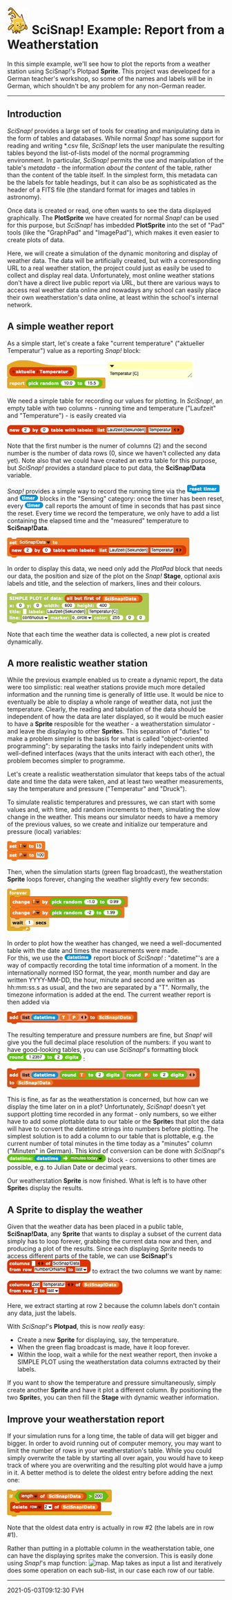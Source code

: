 # <img alt="scientific-snap-icon" src="../../../images/einstein_snap.png" width="50"/> SciSnap! Example: Report from a Weatherstation

In this simple example, we'll see how to plot the reports from a weather station using SciSnap!'s Plotpad **Sprite**.
This project was developed for a German teacher's workshop, so some of the names and labels will be in German, which shouldn't be any problem for any non-German reader.

---

## Introduction

*SciSnap!* provides a large set of tools for creating and manipulating data in the form of tables and databases.
While normal *Snap!* has some support for reading and writing \*.csv file, *SciSnap!* lets the user manipulate the resulting tables beyond the list-of-lists model of the normal programming environment.
In particular, *SciSnap!* permits the use and manipulation of the table's *metadata* - the information _about_ _the_ _content_ of the table, rather than the content of the table itself.
In the simplest form, this metadata can be the labels for table headings, but it can also be as sophisticated as the header of a FITS file (the standard format for images and tables in astronomy).

Once data is created or read, one often wants to see the data displayed graphically.
The **PlotSprite** we have created for normal *Snap!* can be used for this purpose, but *SciSnap!* has imbedded **PlotSprite** into the set of "Pad" tools (like the "GraphPad" and "ImagePad"), which makes it even easier to create plots of data.

Here, we will create a simulation of the dynamic monitoring and display of weather data.
The data will be artificially created, but with a corresponding URL to a real weather station, the project could just as easily be used to collect and display real data.
Unfortunately, most online weather stations don't have a direct live public report via URL, but there are various ways to access real weather data online and nowadays any school can easily place their own weatherstation's data online, at least within the school's internal network.


## A simple weather report

As a simple start,  let's create a fake "current temperature" ("aktueller Temperatur") value as a reporting *Snap!* block:

![aktueller Temperatur](./images/aktueller_Temperatur.png)

We need a simple table for recording our values for plotting.
In *SciSnap!*, an empty table with two columns - running time and temperature ("Laufzeit" and "Temperature") - is easily created via

![new table](./images/new_table.png)

Note that the first number is the numer of columns (2) and the second number is the number of data rows (0, since we haven't collected any data yet).
Note also that we could have created an extra table for this purpose, but *SciSnap!* provides a standard place to put data, the **SciSnap!Data** variable.

*Snap!* provides a simple way to record the running time via the ![reset timer](./images/reset_timer.png) and ![timer](./images/timer.png) blocks in the "Sensing" category: once the timer has been reset, every ![timer](./images/timer.png) call reports the amount of time in seconds that has past since the reset.
Every time we record the temperature, we only have to add a list containing the elapsed time and the "measured" temperature to **SciSnap!Data**.

![simple data](./images/simple_data.png)

In order to display this data, we need only add the *PlotPad* block that needs our data, the position and size of the plot on the *Snap!* **Stage**, optional axis labels and title, and the selection of markers, lines and their colours.

![simple plot](./images/simple_plot.png)

Note that each time the weather data is collected, a new plot is created dynamically.


## A more realistic weather station

While the previous example enabled us to create a dynamic report, the data were too simplistic: real weather stations provide much more detailed information and the running time is generally of little use.
It would be nice to eventually be able to display a whole range of weather data, not just the temperature.
Clearly, the reading and tabulation of the data should be independent of how the data are later displayed, so it would be much easier to have a **Sprite** resposible for the weather - a weatherstation simulator - and leave the displaying to other **Sprite**s.
This separation of "duties" to make a problem simpler is the basis for what is called "object-oriented programming": by separating the tasks into fairly independent units with well-defined interfaces (ways that the units interact with each other), the problem becomes simpler to programme.

Let's create a realistic weatherstation simulator that keeps tabs of the actual date and time the data were taken, and at least two weather measurements, say the temperature and pressure ("Temperatur" and "Druck").

To simulate realistic temperatures and pressures, we can start with some values and, with time, add random increments to them, simulating the slow change in the weather.
This means our simulator needs to have a memory of the previous values, so we create and initialize our temperature and pressure (local) variables:

![set T P](./images/set_T_P.png)

Then, when the simulation starts (green flag broadcast), the weatherstation **Sprite** loops forever, changing the weather slightly every few seconds:

![change weather](./images/change_weather.png)

In order to plot how the weather has changed, we need a well-documented table with the date and times the measurements were made.  
For this, we use the ![datetime](./images/datetime.png) report block of *SciSnap!* : "datetime"'s are a way of compactly recording the total time information of a moment.
In the internationally normed ISO format, the year, month number and day are written YYYY-MM-DD, the hour, minute and second are written as hh:mm:ss.s as usual, and the two are separated by a "T".
Normally, the timezone information is added at the end.
The current weather report is then added via

![add datetime T P](./images/add_datetime_T_P.png)

The resulting temperature and pressure numbers are fine, but *Snap!* will give you the full decimal place resolution of the numbers: if you want to have good-looking tables, you can use *SciSnap!*'s formatting block ![round to 2 digits](./images/round_to_digits.png) :

![add datetime T P](./images/add_datetime_rounded_T_P.png)

This is fine, as far as the weatherstation is concerned, but how can we display the time later on in a plot?
Unfortunately, *SciSnap!* doesn't yet support plotting time recorded in any format - only numbers, so we either have to add some plottable data to our table or the **Sprite**s that plot the data will have to convert the datetime strings into numbers before plotting.
The simplest solution is to add a column to our table that is plottable, e.g. the current number of total minutes in the time today as a "minutes" column ("Minuten" in German).
This kind of conversion can be done with *SciSnap!*'s ![datetime to minutes today](./images/datetime_to_minutes_today.png) block - conversions to other times are possible, e.g. to Julian Date or decimal years.

Our weatherstation **Sprite** is now finished.  What is left is to have other **Sprite**s display the results.


## A Sprite to display the weather

Given that the weather data has been placed in a public table, **SciSnap!Data**, any **Sprite** that wants to display a subset of the current data simply has to loop forever, grabbing the current data now and then, and producing a plot of the results.
Since each displaying *Sprite* needs to access different parts of the table, we can use **SciSnap!**'s ![columns of from row to](./images/columns_of_from_row_to.png) to extract the two columns we want by name:

![columns_Zeit_Temperatur of SciSnapData](./images/columns_Zeit_Temperatur_of_SciSnapData.png)

Here, we extract starting at row 2 because the column labels don't contain any data, just the labels.

With *SciSnap!*'s **Plotpad**, this is now _really_ easy: 
- Create a new **Sprite** for displaying, say, the temperature.
- When the green flag broadcast is made, have it loop forever.
- Within the loop, wait a while for the next weather report, then invoke a SIMPLE PLOT using the weatherstation data columns extracted by their labels.

If you want to show the temperature and pressure simultaneously, simply create another **Sprite** and have it plot a different column.  By positioning the two **Sprite**s, you can then fill the **Stage** with dynamic weather information.


## Improve your weatherstation report

If your simulation runs for a long time, the table of data will get bigger and bigger.
In order to avoid running out of computer memory, you may want to limit the number of rows in your weatherstation's table.
While you could simply overwrite the table by starting all over again, you would have to keep track of where you are overwriting and the resulting plot would have a jump in it.
A better method is to delete the oldest entry before adding the next one:

![delete row 2](./images/delete_row_2.png)

Note that the oldest data entry is actually in row \#2 (the labels are in row \#1).

Rather than putting in a plottable column in the weatherstation table, one can have the displaying sprites make the conversion.
This is easily done using *Snap!*'s map function: ![map](./images/map.png).
Map takes as input a list and iteratively does some operation on each sub-list, in our case each row of our table.


---

2021-05-03T09:12:30 FVH
